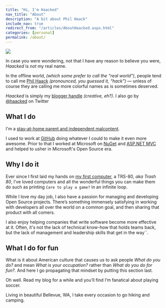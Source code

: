 ```yaml
---
title: "Hi, I'm Haacked"
nav_title: "About"
description: "A bit about Phil Haack"
include_nav: true
redirect_from: "/articles/AboutHaacked.aspx.html"
categories: [personal]
permalink: /about/
---
```


<img src="https://user-images.githubusercontent.com/19977/49780625-33581400-fcc4-11e8-9961-735e6bebdfc8.png" class="profile" />

In case you were wondering, not that I have any reason to believe you were, *Haacked* is *not* my real name.

In the offline world, *(which some prefer to call the “real world”)*, people tend to call me [Phil Haack](https://haacked.com/ "home page") *(pronounced, you guessed it, “hack”)* — unless of course they are calling me more colorful names as is sometimes deserved.

*Haacked* is simply my [blogger handle](https://haacked.com/archive/2005/03/12/what-is-your-blogger-handle.aspx "What’s your blogger handle?") *(creative, eh?)*. I also go by [@haacked](http://twitter.com/haacked) on Twitter

## What I do

I'm a [stay-at-home parent and independent malcontent](https://twitter.com/haacked/status/1053296117176184834).

I used to work at [GitHub](http://github.com/) doing whatever I could to make it even more awesome. Prior to that I worked at Microsoft on [NuGet](http://nuget.org) and [ASP.NET MVC](https://www.asp.net/mvc) and helped to usher in Microsoft's Open Source era.

## Why I do it

Ever since I first laid my hands on [my first computer](https://haacked.com/archive/2005/06/06/my-first-computer.aspx "This was my first computer"), a TRS-80, *aka Trash 80*, I’ve loved computers and all the wonderful things you can make them do such as printing `Care to play a game?` in an infinite loop.

While I love my day job, I also have a passion for managing and developing Open Source projects. There’s something immensely satisfying in working with developers all over the world on a common goal, and then sharing that product with all comers.

I also enjoy helping companies that write software become more effective at it. Often, it's not the lack of technical know-how that holds teams back, but the lack of management and leadership skills that get in the way``.

## What I do for fun

What is it about American culture that causes us to ask people *What do you do?* and mean *What is your occupation?* rather than *What do you do for fun?*. And here I go propagating that mindset by putting this section last.

Oh well. Read my blog for a while and you’ll find I’m fanatical about playing soccer.

Living in beautiful Bellevue, WA, I take every occasion to go hiking and camping.